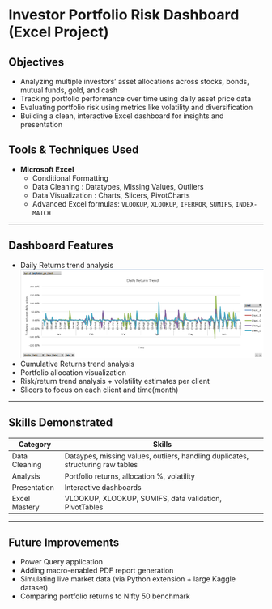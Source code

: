 # Investor Portfolio Risk Dashboard (Excel Project)

## Objectives

- Analyzing multiple investors’ asset allocations across stocks, bonds, mutual funds, gold, and cash  
- Tracking portfolio performance over time using daily asset price data  
- Evaluating portfolio risk using metrics like volatility and diversification  
- Building a clean, interactive Excel dashboard for insights and presentation  


## Tools & Techniques Used

- **Microsoft Excel**
  - Conditional Formatting
  - Data Cleaning : Datatypes, Missing Values, Outliers
  - Data Visualization : Charts, Slicers, PivotCharts
  - Advanced Excel formulas: `VLOOKUP`, `XLOOKUP`, `IFERROR`, `SUMIFS`, `INDEX-MATCH`

---

## Dashboard Features

-  Daily Returns trend analysis 
![alt text](image.png)
-  Cumulative Returns trend analysis
-  Portfolio allocation visualization
-  Risk/return trend analysis + volatility estimates per client 
-  Slicers to focus on each client and time(month)

---

## Skills Demonstrated

| Category       | Skills                                       |
|----------------|----------------------------------------------|
| Data Cleaning  | Dataypes, missing values, outliers, handling duplicates, structuring raw tables |
| Analysis       | Portfolio returns, allocation %, volatility  |
| Presentation   | Interactive dashboards   |
| Excel Mastery  | VLOOKUP, XLOOKUP, SUMIFS, data validation, PivotTables |

---

## Future Improvements

- Power Query application
- Adding macro-enabled PDF report generation  
- Simulating live market data (via Python extension + large Kaggle dataset)  
- Comparing portfolio returns to Nifty 50 benchmark  

